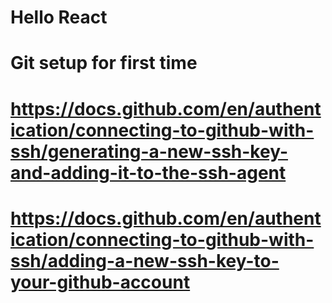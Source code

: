 # Hello React
# Git setup for first time
# https://docs.github.com/en/authentication/connecting-to-github-with-ssh/generating-a-new-ssh-key-and-adding-it-to-the-ssh-agent
# https://docs.github.com/en/authentication/connecting-to-github-with-ssh/adding-a-new-ssh-key-to-your-github-account